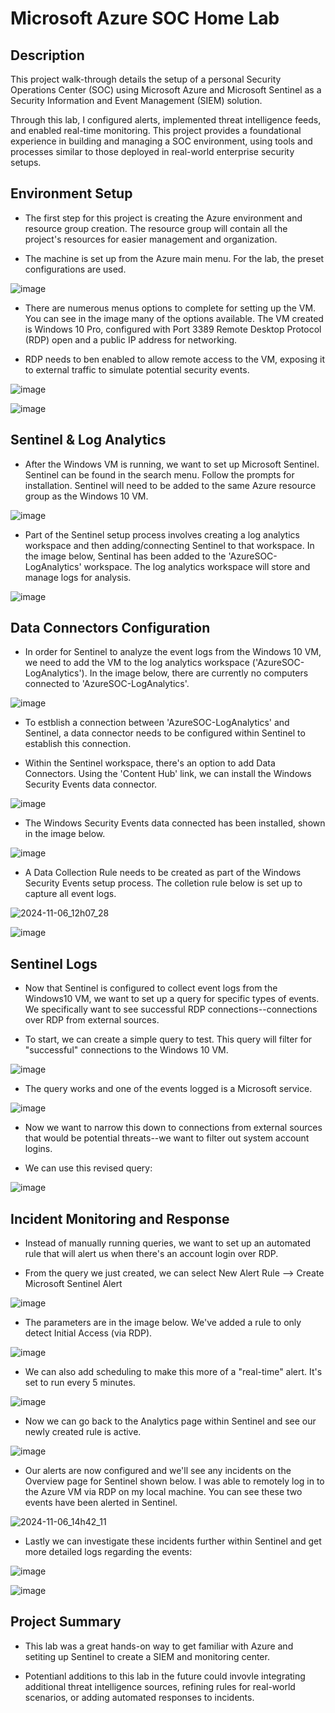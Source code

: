 <h1>Microsoft Azure SOC Home Lab</h1>

<h2>Description</h2>

This project walk-through details the setup of a personal Security Operations Center (SOC) using Microsoft Azure and Microsoft Sentinel as a Security Information and Event Management (SIEM) solution. 

Through this lab, I configured alerts, implemented threat intelligence feeds, and enabled real-time monitoring. This project provides a foundational experience in building and managing a SOC environment, using tools and processes similar to those deployed in real-world enterprise security setups.
<br>

<h2>Environment Setup</h2>

- The first step for this project is creating the Azure environment and resource group creation. The resource group will contain all the project's resources for easier management and organization.

- The machine is set up from the Azure main menu. For the lab, the preset configurations are used. 


![image](https://github.com/user-attachments/assets/bde790f1-2deb-41c1-b5ab-8cf681a94636)


- There are numerous menus options to complete for setting up the VM. You can see in the image many of the options available. The VM created is Windows 10 Pro, configured with Port 3389 Remote Desktop Protocol (RDP) open and a public IP address for networking.

- RDP needs to ben enabled to allow remote access to the VM, exposing it to external traffic to simulate potential security events. 


![image](https://github.com/user-attachments/assets/326e0fa3-14b8-4e9f-82a7-cc4874184a89)


![image](https://github.com/user-attachments/assets/87c214dd-9573-4f53-800a-8c0e6a908164)



<h2>Sentinel & Log Analytics</h2>

- After the Windows VM is running, we want to set up Microsoft Sentinel. Sentinel can be found in the search menu. Follow the prompts for installation. Sentinel will need to be added to the same Azure resource group as the Windows 10 VM. 


![image](https://github.com/user-attachments/assets/f287f8e8-226c-4fb4-9586-f6a54d4c4adf)


- Part of the Sentinel setup process involves creating a log analytics workspace and then adding/connecting Sentinel to that workspace. In the image below, Sentinal has been added to the 'AzureSOC-LogAnalytics' workspace. The log analytics workspace will store and manage logs for analysis. 


![image](https://github.com/user-attachments/assets/64dc8b06-10cb-442d-9ff7-6d5659f97aae)


<h2>Data Connectors Configuration</h2>

- In order for Sentinel to analyze the event logs from the Windows 10 VM, we need to add the VM to the log analytics workspace ('AzureSOC-LogAnalytics'). In the image below, there are currently no computers connected to 'AzureSOC-LogAnalytics'. 

![image](https://github.com/user-attachments/assets/3213c8ea-ea3e-4031-a9a2-08daefe1d74f)


- To estblish a connection between 'AzureSOC-LogAnalytics' and Sentinel, a data connector needs to be configured within Sentinel to establish this connection. 

- Within the Sentinel workspace, there's an option to add Data Connectors. Using the 'Content Hub' link, we can install the Windows Security Events data connector.


![image](https://github.com/user-attachments/assets/7c6bc876-114c-4b68-891f-a33cbea04d15)


- The Windows Security Events data connected has been installed, shown in the image below.


![image](https://github.com/user-attachments/assets/d7821b0d-007c-4f21-8bc7-0f5de369f795)


- A Data Collection Rule needs to be created as part of the Windows Security Events setup process. The colletion rule below is set up to capture all event logs. 


![2024-11-06_12h07_28](https://github.com/user-attachments/assets/a80b928f-dbcd-4799-93a5-329d58638c1a)


![image](https://github.com/user-attachments/assets/8bc1d9aa-6453-4ccb-9033-0cc6faffc3cb)


<h2>Sentinel Logs</h2>

- Now that Sentinel is configured to collect event logs from the Windows10 VM, we want to set up a query for specific types of events. We specifically want to see successful RDP connections--connections over RDP from external sources.

- To start, we can create a simple query to test. This query will filter for "successful" connections to the Windows 10 VM.
 
![image](https://github.com/user-attachments/assets/e6ab15b9-df12-4817-9109-bd21472a5d50)


- The query works and one of the events logged is a Microsoft service.


![image](https://github.com/user-attachments/assets/92a34c55-a463-4cf3-80aa-87ec10fdac0a)


- Now we want to narrow this down to connections from external sources that would be potential threats--we want to filter out system account logins.

- We can use this revised query:


![image](https://github.com/user-attachments/assets/b4d45676-3b2d-43ad-a844-31a375053067)


<h2>Incident Monitoring and Response</h2>

- Instead of manually running queries, we want to set up an automated rule that will alert us when there's an account login over RDP. 

- From the query we just created, we can select New Alert Rule --> Create Microsoft Sentinel Alert


![image](https://github.com/user-attachments/assets/83a2f49e-98d8-4a46-bf64-29fade33d93a)


- The parameters are in the image below. We've added a rule to only detect Initial Access (via RDP).


![image](https://github.com/user-attachments/assets/8db4d5fc-d7de-4cf0-9985-9d5337d4d8e3)


- We can also add scheduling to make this more of a "real-time" alert. It's set to run every 5 minutes.


![image](https://github.com/user-attachments/assets/7615bc0a-84b4-48f5-9886-ddd1be58983c)


- Now we can go back to the Analytics page within Sentinel and see our newly created rule is active.


![image](https://github.com/user-attachments/assets/60a9cee6-8b39-419d-a26f-2568fc81b328)


- Our alerts are now configured and we'll see any incidents on the Overview page for Sentinel shown below. I was able to remotely log in to the Azure VM via RDP on my local machine. You can see these two events have been alerted in Sentinel. 


![2024-11-06_14h42_11](https://github.com/user-attachments/assets/3c4f7788-c03f-4eae-91ec-6b780d8330b6)


- Lastly we can investigate these incidents further within Sentinel and get more detailed logs regarding the events:

![image](https://github.com/user-attachments/assets/9ae02817-3d60-4203-9b6d-ae7d9dcdf53c)


![image](https://github.com/user-attachments/assets/6e478963-33f9-4aaa-91ad-4c680ba5d754)


<h2>Project Summary</h2>

- This lab was a great hands-on way to get familiar with Azure and setiting up Sentinel to create a SIEM and monitoring center. 

- Potentianl additions to this lab in the future could invovle integrating additional threat intelligence sources, refining rules for real-world scenarios, or adding automated responses to incidents.
